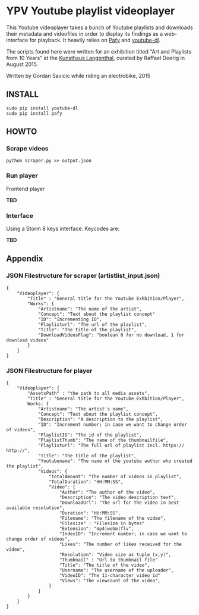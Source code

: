 # YPV Youtube playlist videoplayer

This Youtube videoplayer takes a bunch of Youtube playlists and downloads their metadata and videofiles in order to display its findings as a web-interface for playback. It heavily relies on [Pafy](https://github.com/mps-youtube/pafy) and [youtube-dl](https://rg3.github.io/youtube-dl/).

The scripts found here were written for an exhibition titled "Art and Playlists from 10 Years" at the [Kunsthaus Langenthal](http://www.kunsthauslangenthal.ch/), curated by Raffael Doerig in August 2015.  

Written by Gordan Savicic while riding an electrobike, 2015

## INSTALL

```
sudo pip install youtube-dl
sudo pip install pafy
```

## HOWTO

### Scrape videos

`python scraper.py >> output.json`

### Run player

Frontend player 

**TBD**

### Interface

Using a Storm 8 keys interface. Keycodes are:

**TBD**

## Appendix

### JSON Filestructure for scraper (artistlist_input.json)

```
{
	"Videoplayer": {
		"Title" : "General title for the Youtube Exhbition/Player", 
	    "Works": {
	    	"Artistname": "The name of the artist",
	    	"Concept": "Text about the playlist concept"
	    	"ID": "Incrementing ID",
	    	"Playlisturl": "The url of the playlist",
	    	"Title": "The title of the playlist",
	    	"DownloadVideosFlag": "boolean 0 for no download, 1 for download videos"
		}
	}
}
```

### JSON Filestructure for player

```
{
    "Videoplayer": {
    	"AssetsPath" : "the path to all media assets",
    	"Title" : "General title for the Youtube Exhbition/Player", 
    	Works: {
	        "Artistname": "The artist's name",
	        "Concept": "Text about the playlist concept",
	        "Description": "A description to the playlist",
	        "ID": "Increment number; in case we want to change order of videos",
	        "PlaylistID": "The id of the playlist",
	        "PlaylistThumb": "The name of the thumbnailfile",
	        "Playlisturl": "The full url of playlist incl. https:// http://",
	        "Title": "The title of the playlist",
	        "Youtubename": "The name of the youtube author who created the playlist",
			"Videos": {
	            "TotalAmount": "The number of videos in playlist",
	            "TotalDuration": "HH:MM:SS",
	            "Video": {
					"Author": "The author of the video",
					"Description": "The video description text",
					"DownloadUrl": "The url for the video in best available resolution",
					"Duration": "HH:MM:SS",
					"Filename": "The filename of the video",
					"Filesize" : "Filesize in bytes"
					"Extension": "mp4|webm|flv",
					"IndexID": "Increment number; in case we want to change order of videos",
					"Likes": "The number of likes received for the video",
					"Resolution": "Video size as tuple (x,y)",
					"Thumbnail" : "Url to thumbnail file"
					"Title": "The title of the video",
					"Username": "The username of the uploader",
					"VideoID": "The 11-character video id"
					"Views": "The viewcount of the video",
	            }
	        }
        }
    }
}
```